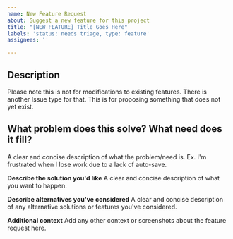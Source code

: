 ```yaml
---
name: New Feature Request
about: Suggest a new feature for this project
title: "[NEW FEATURE] Title Goes Here"
labels: 'status: needs triage, type: feature'
assignees: ''

---
```


## Description

Please note this is not for modifications to existing features. There is another Issue type for that. This is for proposing something that does not yet exist.

## What problem does this solve? What need does it fill?
A clear and concise description of what the problem/need is. Ex. I'm frustrated when I lose work due to a lack of auto-save.

**Describe the solution you'd like**
A clear and concise description of what you want to happen.

**Describe alternatives you've considered**
A clear and concise description of any alternative solutions or features you've considered.

**Additional context**
Add any other context or screenshots about the feature request here.
